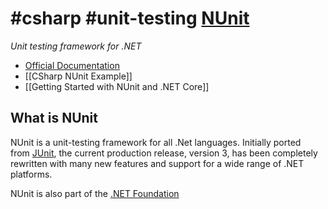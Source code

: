 #csharp #unit-testing 
[NUnit](https://nunit.org/)
===
_Unit testing framework for .NET_

- [Official Documentation](https://docs.nunit.org/)
- [[CSharp NUnit Example]]
- [[Getting Started with NUnit and .NET Core]]


What is NUnit
--
NUnit is a unit-testing framework for all .Net languages. Initially ported from [JUnit](https://www.junit.org/), the current production release, version 3, has been completely rewritten with many new features and support for a wide range of .NET platforms.

NUnit is also part of the [.NET Foundation](https://dotnetfoundation.org/)
